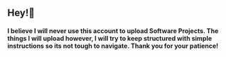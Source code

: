 ## Hey!👋
#### I believe I will never use this account to upload Software Projects. The things I will upload however, I will try to keep structured with simple instructions so its not tough to navigate. Thank you for your patience!
